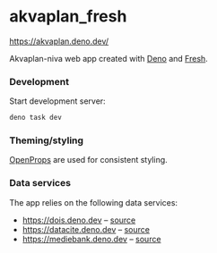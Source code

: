 # akvaplan_fresh

https://akvaplan.deno.dev/

Akvaplan-niva web app created with [Deno](https://deno.land) and
[Fresh](https://fresh.deno.dev/).

### Development

Start development server:

```sh
deno task dev
```

### Theming/styling

[OpenProps](https://open-props.style/) are used for consistent styling.

### Data services

The app relies on the following data services:

- https://dois.deno.dev – [source](https://github.com/akvaplan-niva/dois)
- https://datacite.deno.dev –
  [source](https://github.com/akvaplan-niva/datacite)
- https://mediebank.deno.dev –
  [source](https://github.com/akvaplan-niva/ntb_mediebank)
